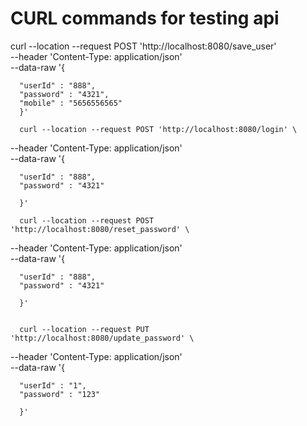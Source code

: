 # CURL commands for testing api

  curl --location --request POST 'http://localhost:8080/save_user' \
  --header 'Content-Type: application/json' \
  --data-raw '{

      "userId" : "888",
      "password" : "4321",
      "mobile" : "5656556565"
      }'

      curl --location --request POST 'http://localhost:8080/login' \
  --header 'Content-Type: application/json' \
  --data-raw '{

      "userId" : "888",
      "password" : "4321"

      }'
     
      curl --location --request POST 'http://localhost:8080/reset_password' \
  --header 'Content-Type: application/json' \
  --data-raw '{

      "userId" : "888",
      "password" : "4321"

      }'
     
     
      curl --location --request PUT 'http://localhost:8080/update_password' \
  --header 'Content-Type: application/json' \
  --data-raw '{

      "userId" : "1",
      "password" : "123"

      }'
